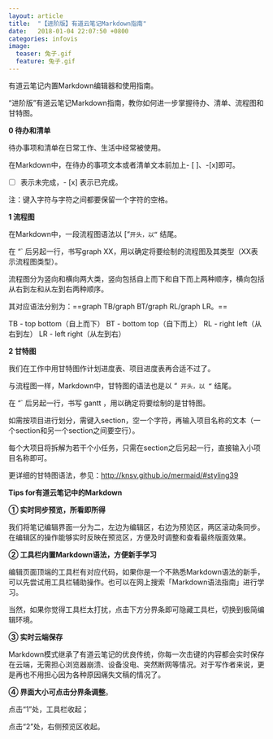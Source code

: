 ```yaml
---
layout: article
title:  "【进阶版】有道云笔记Markdown指南"
date:   2018-01-04 22:07:50 +0800
categories: infovis 
image:
  teaser: 兔子.gif
  feature: 兔子.gif
---
```



有道云笔记内置Markdown编辑器和使用指南。

“进阶版”有道云笔记Markdown指南，教你如何进一步掌握待办、清单、流程图和甘特图。


**0 待办和清单**

待办事项和清单在日常工作、生活中经常被使用。

在Markdown中，在待办的事项文本或者清单文本前加上- [ ]、-[x]即可。

- [  ] 表示未完成，- [x] 表示已完成。

注：键入字符与字符之间都要保留一个字符的空格。

**1 流程图**

在Markdown中，一段流程图语法以 [“`开头，以“` 结尾。

在 “` 后另起一行，书写graph XX，用以确定将要绘制的流程图及其类型（XX表示流程图类型）。

流程图分为竖向和横向两大类，竖向包括自上而下和自下而上两种顺序，横向包括从右到左和从左到右两种顺序。

其对应语法分别为：==graph TB/graph BT/graph RL/graph LR。==

TB - top bottom（自上而下）
BT - bottom top（自下而上）
RL - right left（从右到左）
LR - left right（从左到右）

**2 甘特图**

我们在工作中用甘特图作计划进度表、项目进度表再合适不过了。

与流程图一样，Markdown中，甘特图的语法也是以 “` 开头，以 “` 结尾。

在 “` 后另起一行，书写 gantt ，用以确定将要绘制的是甘特图。

如需按项目进行划分，需键入section，空一个字符，再输入项目名称的文本（一个section和另一个section之间要空行）。

每个大项目将拆解为若干个小任务，只需在section之后另起一行，直接输入小项目名称即可。

更详细的甘特图语法，参见：http://knsv.github.io/mermaid/#styling39

**Tips for有道云笔记中的Markdown**

 

**① 实时同步预览，所看即所得**

我们将笔记编辑界面一分为二，左边为编辑区，右边为预览区，两区滚动条同步。在编辑区的操作能够实时反映在预览区，方便及时调整和查看最终版面效果。

 

**② 工具栏内置Markdown语法，方便新手学习**

编辑页面顶端的工具栏有对应代码，如果你是一个不熟悉Markdown语法的新手，可以先尝试用工具栏辅助操作。也可以在网上搜索「Markdown语法指南」进行学习。

当然，如果你觉得工具栏太打扰，点击下方分界条即可隐藏工具栏，切换到极简编辑环境。

 

**③ 实时云端保存**

Markdown模式继承了有道云笔记的优良传统，你每一次击键的内容都会实时保存在云端，无需担心浏览器崩溃、设备没电、突然断网等情况。对于写作者来说，更是再也不用担心因为各种原因痛失文稿的情况了。

 

**④ 界面大小可点击分界条调整**。

点击“1”处，工具栏收起；

点击“2”处，右侧预览区收起。